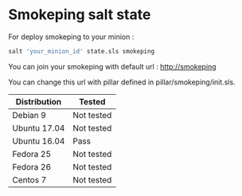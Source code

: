 # Smokeping salt state

For deploy smokeping to your minion :

 ```bash
 salt 'your_minion_id' state.sls smokeping
 ```

You can join your smokeping with default url : [http://smokeping](http://smokeping)

You can change this url with pillar defined in pillar/smokeping/init.sls.

| Distribution | Tested |
| ------------ | ------ |
| Debian 9     | Not tested |
| Ubuntu 17.04 | Not tested |
| Ubuntu 16.04 | Pass   |
| Fedora 25    | Not tested |
| Fedora 26    | Not tested |
| Centos 7     | Not tested |